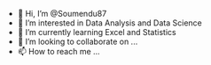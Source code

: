 - 👋 Hi, I’m @Soumendu87
- 👀 I’m interested in Data Analysis and Data Science
- 🌱 I’m currently learning Excel and Statistics
- 💞️ I’m looking to collaborate on ...
- 📫 How to reach me ...

<!---
Soumendu87/Soumendu87 is a ✨ special ✨ repository because its `README.md` (this file) appears on your GitHub profile.
You can click the Preview link to take a look at your changes.
--->
